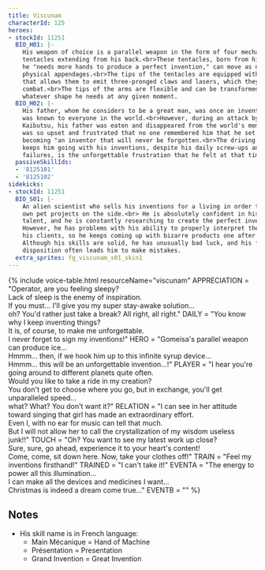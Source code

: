 ```yaml
---
title: Viscunam
characterId: 125
heroes:
- stockId: 11251
  BIO_H01: |-
    His weapon of choice is a parallel weapon in the form of four mechanical
    tentacles extending from his back.<br>These tentacles, born from his idea that
    he "needs more hands to produce a perfect invention," can move as naturally as
    physical appendages.<br>The tips of the tentacles are equipped with a mechanism
    that allows them to emit three-pronged claws and lasers, which they use in
    combat.<br>The tips of the arms are flexible and can be transformed into
    whatever shape he needs at any given moment.
  BIO_H02: |-
    His father, whom he considers to be a great man, was once an inventor whose name
    was known to everyone in the world.<br>However, during an attack by the
    Kaibutsu, his father was eaten and disappeared from the world's memory.<br>He
    was so upset and frustrated that no one remembered him that he set his sights on
    becoming "an inventor that will never be forgotten.<br>The driving force that
    keeps him going with his inventions, despite his daily screw-ups and repeated
    failures, is the unforgettable frustration that he felt at that time.
  passiveSkillIds:
  - '8125101'
  - '8125102'
sidekicks:
- stockId: 11251
  BIO_S01: |-
    An alien scientist who sells his inventions for a living in order to fund his
    own pet projects on the side.<br> He is absolutely confident in his brains and
    talent, and he is constantly researching to create the perfect invention.<br>
    However, he has problems with his ability to properly interpret the requests of
    his clients, so he keeps coming up with bizarre products one after another.<br>
    Although his skills are solid, he has unusually bad luck, and his freewheeling
    disposition often leads him to make mistakes.
  extra_sprites: fg_viscunam_s01_skin1
---
```


{% include voice-table.html resourceName="viscunam"
APPRECIATION = "Operator, are you feeling sleepy?<br>Lack of sleep is the enemy of inspiration.<br>If you must...
I'll give you my super stay-awake solution...<br>oh? You'd rather just take a break? All right, all right."
DAILY = "You know why I keep inventing things?<br>It is, of course, to make me unforgettable.<br>I never forget to sign my inventions!"
HERO = "Gomeisa's parallel weapon can produce ice...<br>Hmmm... then, if we hook him up to this infinite syrup device...<br>Hmmm... this will be an unforgettable invention...!"
PLAYER = "I hear you're going around to different planets quite often.<br>Would you like to take a ride in my creation?<br>You don't get to choose where you go, but in exchange, you'll get unparalleled speed...<br>what? What? You don't want it?"
RELATION = "I can see in her attitude toward singing that girl has made an extraordinary effort.<br>Even I, with no ear for music can tell that much.<br>But I will not allow her to call the crystallization of my wisdom useless junk!!"
TOUCH = "Oh? You want to see my latest work up close?<br>Sure, sure, go ahead, experience it to your heart's content!<br>Come, come, sit down here. Now, take your clothes off!"
TRAIN = "Feel my inventions firsthand!"
TRAINED = "I can't take it!"
EVENTA = "The energy to power all this illumination...<br>I can make all the devices and medicines I want...<br>Christmas is indeed a dream come true..."
EVENTB = ""
%}

## Notes
- His skill name is in French language:
  - Main Mécanique = Hand of Machine
  - Présentation = Presentation
  - Grand Invention = Great Invention

